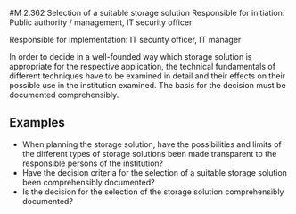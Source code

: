 #M 2.362 Selection of a suitable storage solution
Responsible for initiation: Public authority / management, IT security officer

Responsible for implementation: IT security officer, IT manager

In order to decide in a well-founded way which storage solution is appropriate for the respective application, the technical fundamentals of different techniques have to be examined in detail and their effects on their possible use in the institution examined. The basis for the decision must be documented comprehensibly.



## Examples 
* When planning the storage solution, have the possibilities and limits of the different types of storage solutions been made transparent to the responsible persons of the institution?
* Have the decision criteria for the selection of a suitable storage solution been comprehensibly documented?
* Is the decision for the selection of the storage solution comprehensibly documented?




